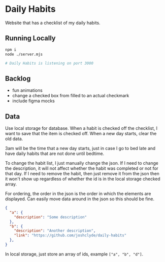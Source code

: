 # Daily Habits

Website that has a checklist of my daily habits.

## Running Locally

```sh
npm i
node ./server.mjs

# Daily Habits is listening on port 3000
```

## Backlog

- fun animations
- change a checked box from filled to an actual checkmark
- include figma mocks

## Data

Use local storage for database. When a habit is checked off the checklist, I want to save that the item is checked off. When a new day starts, clear the old data.

3am will be the time that a new day starts, just in case I go to bed late and have daily habits that are not done until bedtime.

To change the habit list, I just manually change the json. If I need to change the description, it will not affect whether the habit was completed or not for that day. If I need to remove the habit, then just remove it from the json then it won't show up regardless of whether the id is in the local storage checked array.

For ordering, the order in the json is the order in which the elements are displayed. Can easily move data around in the json so this should be fine.

```json
{
  "a": {
    "description": "Some description"
  },
  "b": {
    "description": "Another description",
    "link": "https://github.com/joshclyde/daily-habits"
  },
}
```

In local storage, just store an array of ids, example `["a", "b", "d"]`.

